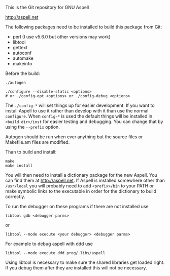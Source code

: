 This is the Git repository for GNU Aspell

http://aspell.net

The following packages need to be installed to build this package
from Git:
  * perl (I use v5.6.0 but other versions may work)
  * libtool
  * gettext
  * autoconf
  * automake
  * makeinfo

Before the build:
```
./autogen

./configure --disable-static <options>
# or ./config-opt <options> or ./config-debug <options>
```

The `./config-*` will set things up for easier development.  If you want
to install Aspell to use it rather than develop with it than use the
normal `configure`.  When `config-*` is used the default things will be
installed in `<build dir>/inst` for easier testing and debugging. You
can change that by using the `--prefix` option.

Autogen should be run when ever anything but the source files or
Makefile.am files are modified.

Than to build and install:
```
make
make install
```

You will then need to install a dictionary package for the new Aspell.
You can find them at http://aspell.net.  If Aspell is installed
somewhere other than `/usr/local` you will probably need to add
`<prefix>/bin` to your PATH or make symbolic links to the executable in
order for the dictionary to build correctly.

To run the debugger on these programs if there are not installed use
```
libtool gdb <debugger parms>
```
or
```
libtool --mode execute <your debugger> <debugger parms>
```
For example to debug aspell with ddd use
```
libtool --mode execute ddd prog/.libs/aspell
```

Using libtool is necessary to make sure the shared libraries get loaded
right. If you debug them after they are installed this will not be
necessary.
